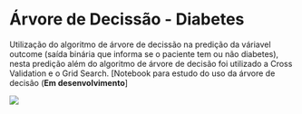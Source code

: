 # Árvore de Decissão - Diabetes

Utilização do algoritmo de árvore de decissão na predição da váriavel outcome (saída binária que informa se o paciente tem ou não diabetes), nesta
predição além do algoritmo de árvore de decisão foi utilizado a Cross Validation e o Grid Search.
[Notebook para estudo do uso da árvore de decisão (**Em desenvolvimento**]

<div>
  <img src='https://th.bing.com/th/id/OIP.rTSb2-pYxk1idIDXBUbgowHaES?pid=ImgDet&rs=1'>
</div>
